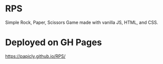 # RPS

Simple Rock, Paper, Scissors Game made with vanilla JS, HTML, and CSS.

# Deployed on GH Pages

https://papicly.github.io/RPS/
